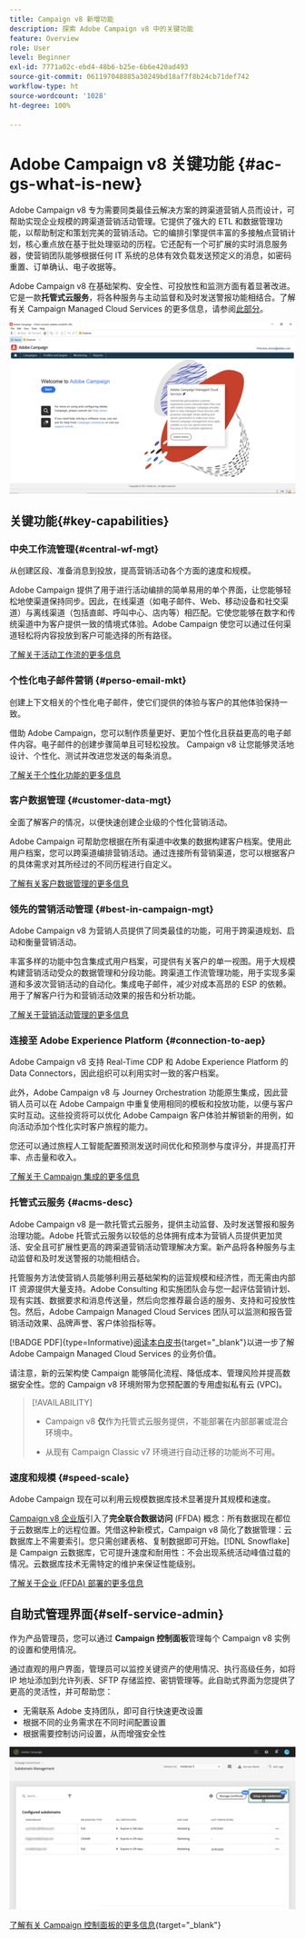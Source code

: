 ```yaml
---
title: Campaign v8 新增功能
description: 探索 Adobe Campaign v8 中的关键功能
feature: Overview
role: User
level: Beginner
exl-id: 7771a02c-ebd4-48b6-b25e-6b6e420ad493
source-git-commit: 061197048885a30249bd18af7f8b24cb71def742
workflow-type: ht
source-wordcount: '1028'
ht-degree: 100%

---
```


# Adobe Campaign v8 关键功能 {#ac-gs-what-is-new}

Adobe Campaign v8 专为需要同类最佳云解决方案的跨渠道营销人员而设计，可帮助实现企业规模的跨渠道营销活动管理。它提供了强大的 ETL 和数据管理功能，以帮助制定和策划完美的营销活动。它的编排引擎提供丰富的多接触点营销计划，核心重点放在基于批处理驱动的历程。它还配有一个可扩展的实时消息服务器，使营销团队能够根据任何 IT 系统的总体有效负载发送预定义的消息，如密码重置、订单确认、电子收据等。

Adobe Campaign v8 在基础架构、安全性、可投放性和监测方面有着显著改进。它是一款&#x200B;**托管式云服务**，将各种服务与主动监督和及时发送警报功能相结合。了解有关 Campaign Managed Cloud Services 的更多信息，请参阅[此部分](#acms-desc)。

![](assets/home-page.png)

## 关键功能{#key-capabilities}

### 中央工作流管理{#central-wf-mgt}

从创建区段、准备消息到投放，提高营销活动各个方面的速度和规模。

Adobe Campaign 提供了用于进行活动编排的简单易用的单个界面，让您能够轻松地使渠道保持同步。因此，在线渠道（如电子邮件、Web、移动设备和社交渠道）与离线渠道（包括直邮、呼叫中心、店内等）相匹配。它使您能够在数字和传统渠道中为客户提供一致的情境式体验。Adobe Campaign 使您可以通过任何渠道轻松将内容投放到客户可能选择的所有路径。

[了解关于活动工作流的更多信息](../config/workflows.md)

### 个性化电子邮件营销 {#perso-email-mkt}

创建上下文相关的个性化电子邮件，使它们提供的体验与客户的其他体验保持一致。

借助 Adobe Campaign，您可以制作质量更好、更加个性化且获益更高的电子邮件内容。电子邮件的创建步骤简单且可轻松投放。 Campaign v8 让您能够灵活地设计、个性化、测试并改进您发送的每条消息。

[了解关于个性化功能的更多信息](create-message.md)

### 客户数据管理 {#customer-data-mgt}

全面了解客户的情况，以便快速创建企业级的个性化营销活动。

Adobe Campaign 可帮助您根据在所有渠道中收集的数据构建客户档案。使用此用户档案，您可以跨渠道编排营销活动。通过连接所有营销渠道，您可以根据客户的具体需求对其所经过的不同历程进行自定义。

[了解有关客户数据管理的更多信息](audiences.md)

### 领先的营销活动管理 {#best-in-campaign-mgt}

Adobe Campaign v8 为营销人员提供了同类最佳的功能，可用于跨渠道规划、启动和衡量营销活动。

丰富多样的功能中包含集成式用户档案，可提供有关客户的单一视图。用于大规模构建营销活动受众的数据管理和分段功能。跨渠道工作流管理功能，用于实现多渠道和多波次营销活动的自动化。集成电子邮件，减少对成本高昂的 ESP 的依赖。用于了解客户行为和营销活动效果的报告和分析功能。

[了解关于营销活动管理的更多信息](campaigns.md)


### 连接至 Adobe Experience Platform {#connection-to-aep}

Adobe Campaign v8 支持 Real-Time CDP 和 Adobe Experience Platform 的 Data Connectors，因此组织可以利用实时一致的客户档案。

此外，Adobe Campaign v8 与 Journey Orchestration 功能原生集成，因此营销人员可以在 Adobe Campaign 中重复使用相同的模板和投放功能，以便与客户实时互动。这些投资将可以优化 Adobe Campaign 客户体验并解锁新的用例，如向活动添加个性化实时客户旅程的能力。

您还可以通过旅程人工智能配置预测发送时间优化和预测参与度评分，并提高打开率、点击量和收入。

[了解关于 Campaign 集成的更多信息](../connect/integration.md)


### 托管式云服务 {#acms-desc}

Adobe Campaign v8 是一款托管式云服务，提供主动监督、及时发送警报和服务治理功能。Adobe 托管式云服务以较低的总体拥有成本为营销人员提供更加灵活、安全且可扩展性更高的跨渠道营销活动管理解决方案。新产品将各种服务与主动监督和及时发送警报的功能相结合。

托管服务方法使营销人员能够利用云基础架构的运营规模和经济性，而无需由内部 IT 资源提供大量支持。Adobe Consulting 和实施团队会与您一起评估营销计划、现有实践、数据要求和消息传送量，然后向您推荐最合适的服务、支持和可投放性包。然后，Adobe Campaign Managed Cloud Services 团队可以监测和报告营销活动效果、品牌声誉、客户体验指标等。

[!BADGE PDF]{type=Informative}[阅读本白皮书](assets/do-not-localize/IDC-Report-BusinessValueOfAdobeCampaign.pdf){target="_blank"}以进一步了解 Adobe Campaign Managed Cloud Services 的业务价值。

请注意，新的云架构使 Campaign 能够简化流程、降低成本、管理风险并提高数据安全性。您的 Campaign v8 环境附带为您预配置的专用虚拟私有云 (VPC)。


>[!AVAILABILITY]
>
>* Campaign v8 **仅**&#x200B;作为托管式云服务提供，不能部署在内部部署或混合环境中。
>
>* 从现有 Campaign Classic v7 环境进行自动迁移的功能尚不可用。


### 速度和规模 {#speed-scale}

Adobe Campaign 现在可以利用云规模数据库技术显著提升其规模和速度。

[Campaign v8 企业版](../architecture/enterprise-deployment.md)引入了&#x200B;**完全联合数据访问** (FFDA) 概念：所有数据现在都位于云数据库上的远程位置。凭借这种新模式，Campaign v8 简化了数据管理：云数据库上不需要索引。您只需创建表格、复制数据即可开始。[!DNL Snowflake] 是 Campaign 云数据库，它可提升速度和耐用性：不会出现系统活动峰值过载的情况。云数据库技术无需特定的维护来保证性能级别。

[了解关于企业 (FFDA) 部署的更多信息](../architecture/enterprise-deployment.md)


## 自助式管理界面{#self-service-admin}

作为产品管理员，您可以通过 **Campaign 控制面板**&#x200B;管理每个 Campaign v8 实例的设置和使用情况。

通过直观的用户界面，管理员可以监控关键资产的使用情况、执行高级任务，如将 IP 地址添加到允许列表、SFTP 存储监控、密钥管理等。此自助式界面为您提供了更高的灵活性，并可帮助您：

* 无需联系 Adobe 支持团队，即可自行快速更改设置
* 根据不同的业务需求在不同时间配置设置
* 根据需要控制访问设置，从而增强安全性

![](assets/subdomain1.png)

[了解有关 Campaign 控制面板的更多信息](https://experienceleague.adobe.com/docs/control-panel/using/discover-control-panel/key-features.html?lang=zh-Hans){target="_blank"}



